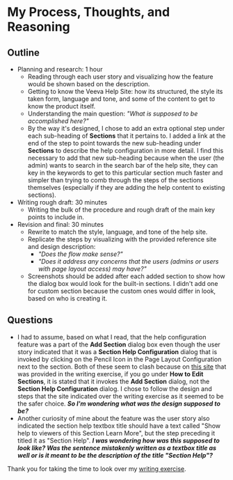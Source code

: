 # My Process, Thoughts, and Reasoning

## Outline
- Planning and research: 1 hour
  - Reading through each user story and visualizing how the feature would be shown based on the description.
  - Getting to know the Veeva Help Site: how its structured, the style its taken form, language and tone, and some of the content to get to know the product itself.
  - Understanding the main question: *"What is supposed to be accomplished here?"*
  - By the way it's designed, I chose to add an extra optional step under each sub-heading of **Sections** that it pertains to. I added a link at the end of the step to point towards the new sub-heading under **Sections** to describe the help configuration in more detail. I find this necessary to add that new sub-heading because when the user (the admin) wants to search in the search bar of the help site, they can key in the keywords to get to this particular section much faster and simpler than trying to comb through the steps of the sections themselves (especially if they are adding the help content to existing sections).
- Writing rough draft: 30 minutes
  - Writing the bulk of the procedure and rough draft of the main key points to include in.
- Revision and final: 30 minutes
  - Rewrite to match the style, language, and tone of the help site.
  - Replicate the steps by visualizing with the provided reference site and design description: 
    - *"Does the flow make sense?"*
    - *"Does it address any concerns that the users (admins or users with page layout access) may have?"*
  - Screenshots should be added after each added section to show how the dialog box would look for the built-in sections. I didn't add one for custom section because the custom ones would differ in look, based on who is creating it.

## Questions
- I had to assume, based on what I read, that the help configuration feature was a part of the **Add Section** dialog box even though the user story indicated that it was a **Section Help Configuration** dialog that is invoked by clicking on the Pencil Icon in the Page Layout Configuration next to the section. Both of these seem to clash because on [this site](http://vaulthelp.vod309.com/wordpress/admin-user-help/fields-objects/configuring-object-page-layouts/) that was provided in the writing exercise, if you go under **How to Edit Sections**, it is stated that it invokes the **Add Section** dialog, not the **Section Help Configuration** dialog. I chose to follow the design and steps that the site indicated over the writing exercise as it seemed to be the safer choice. _**So I'm wondering what was the design supposed to be?**_
- Another curiosity of mine about the feature was the user story also indicated the section help textbox title should have a text called "Show help to
viewers of this Section Learn More", but the step preceding it titled it as "Section Help". _**I was wondering how was this supposed to look like? Was the sentence mistakenly written as a textbox title as well or is it meant to be the description of the title "Section Help"?**_

Thank you for taking the time to look over my [writing exercise](sectionHelp.md).
